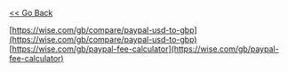 [<< Go Back](https://pikakid98.github.io/support-me/hire-me)

[https://wise.com/gb/compare/paypal-usd-to-gbp](https://wise.com/gb/compare/paypal-usd-to-gbp)
[https://wise.com/gb/paypal-fee-calculator](https://wise.com/gb/paypal-fee-calculator)
